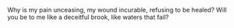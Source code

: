 Why is my pain unceasing, my wound incurable, refusing to be healed? Will you be to me like a deceitful brook, like waters that fail?
